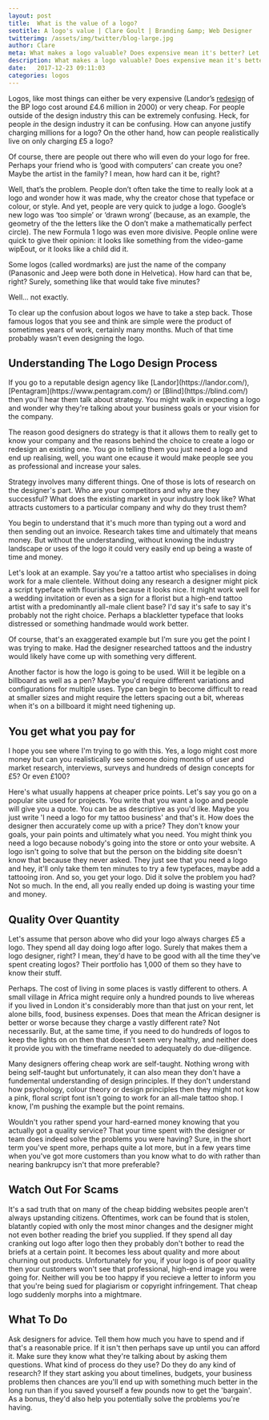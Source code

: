```yaml
---
layout: post
title:  What is the value of a logo?
seotitle: A logo's value | Clare Goult | Branding &amp; Web Designer
twitterimg: /assets/img/twitter/blog-large.jpg
author: Clare
meta: What makes a logo valuable? Does expensive mean it's better? Let's find out!
description: What makes a logo valuable? Does expensive mean it's better? Let's find out!
date:   2017-12-23 09:11:03
categories: logos
---
```


<div class="content-container indented" markdown="1">

Logos, like most things can either be very expensive (Landor’s [redesign](https://landor.com/work/bp)
 of the BP logo cost around £4.6 million in 2000) or very cheap. For people outside of the design industry this can be extremely confusing. Heck, for people _in_ the design industry it can be confusing. How can anyone justify charging millions for a logo? On the other hand, how can people realistically live on only charging £5 a logo?

Of course, there are people out there who will even do your logo for free. Perhaps your friend who is ‘good with computers’ can create you one? Maybe the artist in the family? I mean, how hard can it be, right?

Well, that’s the problem. People don’t often take the time to really look at a logo and wonder how it was made, why the creator chose that typeface or colour, or style. And yet, people are very quick to judge a logo. Google’s new logo was ‘too simple’ or ‘drawn wrong’ (because, as an example, the geometry of the the letters like the O don’t make a mathematically perfect circle). The new Formula 1 logo was even more divisive. People online were quick to give their opinion: it looks like something from the video-game wipEout, or it looks like a child did it.

Some logos (called wordmarks) are just the name of the company (Panasonic and Jeep were both done in Helvetica). How hard can that be, right? Surely, something like that would take five minutes?

Well… not exactly.

To clear up the confusion about logos we have to take a step back. Those famous logos that you see and think are simple were the product of sometimes years of work, certainly many months. Much of that time probably wasn’t even designing the logo.

<h2 class="section-title"> Understanding The Logo Design Process</h2>
If you go to a reputable design agency like [Landor](https://landor.com/), [Pentagram](https://www.pentagram.com/) or [Blind](https://blind.com/) then you'll hear them talk about strategy. You might walk in expecting a logo and wonder why they're talking about your business goals or your vision for the company.

The reason good designers do strategy is that it allows them to really get to know your company and the reasons behind the choice to create a logo or redesign an existing one. You go in telling them you just need a logo and end up realising, well, you want one ecause it would make people see you as professional and increase your sales.

Strategy involves many different things. One of those is lots of research on the designer's part. Who are your competitors and why are they successful? What does the existing market in your industry look like? What attracts customers to a particular company and why do they trust them?

You begin to understand that it's much more than typing out a word and then sending out an invoice. Research takes time and ultimately that means money. But without the understanding, without knowing the industry landscape or uses of the logo it could very easily end up being a waste of time and money.

Let's look at an example. Say you're a tattoo artist who specialises in doing work for a male clientele. Without doing any research a designer might pick a script typeface with flourishes because it looks nice. It might work well for a wedding invitation or even as a sign for a florist but a high-end tattoo artist with a predominantly all-male client base? I'd say it's safe to say it's probably not the right choice. Perhaps a blackletter typeface that looks distressed or something handmade would work better.

Of course, that's an exaggerated example but I'm sure you get the point I was trying to make. Had the designer researched tattoos and the industry would likely have come up with something very different.

Another factor is how the logo is going to be used. Will it be legible on a billboard as well as a pen? Maybe you'd require different variations and configurations for multiple uses. Type can begin to become difficult to read at smaller sizes and might require the letters spacing out a bit, whereas when it's on a billboard it might need tighening up.

<h2 class="section-title"> You get what you pay for </h2>

I hope you see where I'm trying to go with this. Yes, a logo might cost more money but can you realistically see someone doing months of user and market research, interviews, surveys and hundreds of design concepts for £5? Or even £100?

Here's what usually happens at cheaper price points. Let's say you go on a popular site used for projects. You write that you want a logo and people will give you a quote. You can be as descriptive as you'd like. Maybe you just write 'I need a logo for my tattoo business' and that's it. How does the designer then accurately come up with a price? They don't know your goals, your pain points and ultimately what you need. You might think you need a logo because nobody's going into the store or onto your website. A logo isn't going to solve that but the person on the bidding site doesn't know that because they never asked. They just see that you need a logo and hey, it'll only take them ten minutes to try a few typefaces, maybe add a tattooing iron. And so, you get your logo. Did it solve the problem you had? Not so much. In the end, all you really ended up doing is wasting your time and money.

<h2 class="section-title"> Quality Over Quantity </h2>
Let's assume that person above who did your logo always charges £5 a logo. They spend all day doing logo after logo. Surely that makes them a logo designer, right? I mean, they'd have to be good with all the time they've spent creating logos? Their portfolio has 1,000 of them so they have to know their stuff.

Perhaps. The cost of living in some places is vastly different to others. A small village in Africa might require only a hundred pounds to live whereas if you lived in London it's considerably more than that just on your rent, let alone bills, food, business expenses. Does that mean the African designer is better or worse because they charge a vastly different rate? Not necessarily. But, at the same time, if you need to do hundreds of logos to keep the lights on on then that doesn't seem very healthy, and neither does it provide you with the timeframe needed to adequately do due-diligence.

Many designers offering cheap work are self-taught. Nothing wrong with being self-taught but unfortunately, it can also mean they don't have a fundemental understanding of design principles. If they don't understand how psychology, colour theory or design principles then they might not kow a pink, floral script font isn't going to work for an all-male tattoo shop. I know, I'm pushing the example but the point remains.

Wouldn't you rather spend your hard-earned money knowing that you actually got a quality service? That your time spent with the designer or team does indeed solve the problems you were having? Sure, in the short term you've spent more, perhaps quite a lot more, but in a few years time when you've got more customers than you know what to do with rather than nearing bankrupcy isn't that more preferable?

<h2 class="section-title"> Watch Out For Scams </h2>
It's a sad truth that on many of the cheap bidding websites people aren't always upstanding citizens. Oftentimes, work can be found that is stolen, blatantly copied with only the most minor changes and the designer might not even bother reading the brief you supplied. If they spend all day cranking out logo after logo then they probably don't bother to read the briefs at a certain point. It becomes less about quality and more about churning out products. Unfortunately for you, if your logo is of poor quality then your customers won't see that professional, high-end image you were going for. Neither will you be too happy if you recieve a letter to inform you that you're being sued for plagiarism or copyright infringement. That cheap logo suddenly morphs into a mightmare.

<h2 class="section-title"> What To Do </h2>
Ask designers for advice. Tell them how much you have to spend and if that's a reasonable price. If it isn't then perhaps save up until you can afford it. Make sure they know what they're talking about by asking them questions. What kind of process do they use? Do they do any kind of research? If they start asking you about timelines, budgets, your business problems then chances are you'll end up with something much better in the long run than if you saved yourself a few pounds now to get the 'bargain'. As a bonus, they'd also help you potentially solve the problems you're having.



</div>